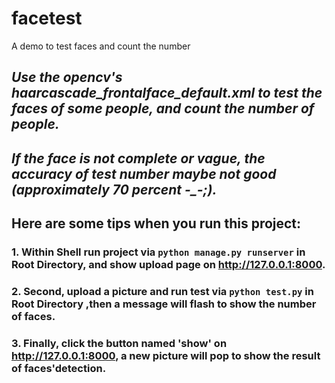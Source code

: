 # facetest
A demo to test faces and count the number
## *Use the opencv's haarcascade_frontalface_default.xml to test the faces of some people, and count the number of people.*
## *If the face is not complete or vague, the accuracy of test number maybe not good (approximately 70 percent -_-;).*
## Here are some tips when you run this project:
### 1. Within Shell run project via `python manage.py runserver` in Root Directory, and show upload page on http://127.0.0.1:8000.
### 2. Second, upload a picture and run test via `python test.py` in Root Directory ,then a message will flash to show the number of faces.
### 3. Finally, click the button named 'show' on http://127.0.0.1:8000, a new picture will pop to show the result of faces'detection.
